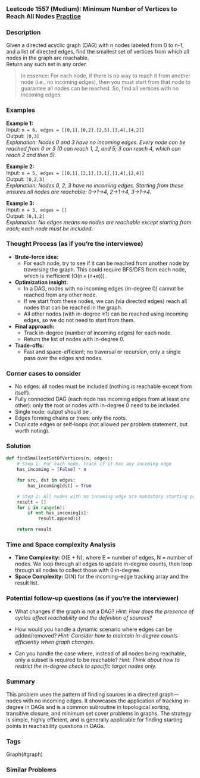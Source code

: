 ### Leetcode 1557 (Medium): Minimum Number of Vertices to Reach All Nodes [Practice](https://leetcode.com/problems/minimum-number-of-vertices-to-reach-all-nodes)

### Description  
Given a directed acyclic graph (DAG) with n nodes labeled from 0 to n-1, and a list of directed edges, find the smallest set of vertices from which all nodes in the graph are reachable.  
Return any such set in any order.

> In essence: For each node, if there is no way to reach it from another node (i.e., no incoming edges), then you must start from that node to guarantee all nodes can be reached. So, find all vertices with no incoming edges.

### Examples  

**Example 1:**  
Input: `n = 6, edges = [[0,1],[0,2],[2,5],[3,4],[4,2]]`  
Output: `[0,3]`  
*Explanation: Nodes 0 and 3 have no incoming edges. Every node can be reached from 0 or 3 (0 can reach 1, 2, and 5; 3 can reach 4, which can reach 2 and then 5).*

**Example 2:**  
Input: `n = 5, edges = [[0,1],[2,1],[3,1],[1,4],[2,4]]`  
Output: `[0,2,3]`  
*Explanation: Nodes 0, 2, 3 have no incoming edges. Starting from these ensures all nodes are reachable: 0→1→4, 2→1→4, 3→1→4.*

**Example 3:**  
Input: `n = 3, edges = []`  
Output: `[0,1,2]`  
*Explanation: No edges means no nodes are reachable except starting from each; each node must be included.*

### Thought Process (as if you’re the interviewee)  

- **Brute-force idea:**  
  - For each node, try to see if it can be reached from another node by traversing the graph. This could require BFS/DFS from each node, which is inefficient (O(n × (n+e))).
- **Optimization insight:**  
  - In a DAG, nodes with no incoming edges (in-degree 0) cannot be reached from any other node.
  - If we start from these nodes, we can (via directed edges) reach all nodes that can be reached in the graph.
  - All other nodes (with in-degree ≥1) can be reached using incoming edges, so we do not need to start from them.
- **Final approach:**
  - Track in-degree (number of incoming edges) for each node.
  - Return the list of nodes with in-degree 0.
- **Trade-offs:**  
  - Fast and space-efficient; no traversal or recursion, only a single pass over the edges and nodes.

### Corner cases to consider  
- No edges: all nodes must be included (nothing is reachable except from itself).
- Fully connected DAG (each node has incoming edges from at least one other): only the root or nodes with in-degree 0 need to be included.
- Single node: output should be .
- Edges forming chains or trees: only the roots.
- Duplicate edges or self-loops (not allowed per problem statement, but worth noting).

### Solution

```python
def findSmallestSetOfVertices(n, edges):
    # Step 1: For each node, track if it has any incoming edge
    has_incoming = [False] * n

    for src, dst in edges:
        has_incoming[dst] = True

    # Step 2: All nodes with no incoming edge are mandatory starting points
    result = []
    for i in range(n):
        if not has_incoming[i]:
            result.append(i)

    return result
```

### Time and Space complexity Analysis  

- **Time Complexity:** O(E + N), where E = number of edges, N = number of nodes. We loop through all edges to update in-degree counts, then loop through all nodes to collect those with 0 in-degree.
- **Space Complexity:** O(N) for the incoming-edge tracking array and the result list.

### Potential follow-up questions (as if you’re the interviewer)  

- What changes if the graph is not a DAG?
  *Hint: How does the presence of cycles affect reachability and the definition of sources?*

- How would you handle a dynamic scenario where edges can be added/removed?
  *Hint: Consider how to maintain in-degree counts efficiently when graph changes.*

- Can you handle the case where, instead of all nodes being reachable, only a subset is required to be reachable?
  *Hint: Think about how to restrict the in-degree check to specific target nodes only.*

### Summary
This problem uses the pattern of finding sources in a directed graph—nodes with no incoming edges. It showcases the application of tracking in-degree in DAGs and is a common subroutine in topological sorting, transitive closure, and minimum set cover problems in graphs. The strategy is simple, highly efficient, and is generally applicable for finding starting points in reachability questions in DAGs.

### Tags
Graph(#graph)

### Similar Problems
